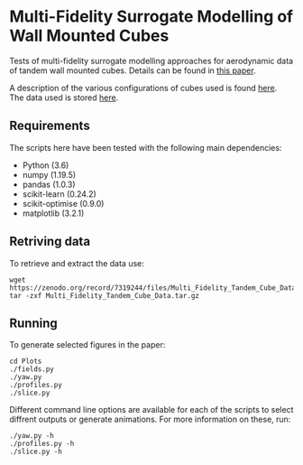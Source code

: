 # Multi-Fidelity Surrogate Modelling of Wall Mounted Cubes

Tests of multi-fidelity surrogate modelling approaches for aerodynamic data of tandem wall mounted cubes.
Details can be found in [this paper](https://doi.org/10.21203/rs.3.rs-2118035/v1).

 A description of the various configurations of cubes used is found [here](Data/README.md).
The data used is stored [here](https://doi.org/10.5281/zenodo.7319243).

## Requirements
The scripts here have been tested with the following main dependencies:
- Python (3.6)
- numpy (1.19.5)
- pandas (1.0.3)
- scikit-learn (0.24.2)
- scikit-optimise (0.9.0)
- matplotlib (3.2.1)

## Retriving data
To retrieve and extract the data use:
```
wget https://zenodo.org/record/7319244/files/Multi_Fidelity_Tandem_Cube_Data.tar.gz
tar -zxf Multi_Fidelity_Tandem_Cube_Data.tar.gz 
```
## Running
To generate selected figures in the paper:
```
cd Plots
./fields.py
./yaw.py
./profiles.py
./slice.py
```
Different command line options are available for each of the scripts to select diffrent outputs or generate animations.
For more information on these, run:
```
./yaw.py -h
./profiles.py -h
./slice.py -h
```


